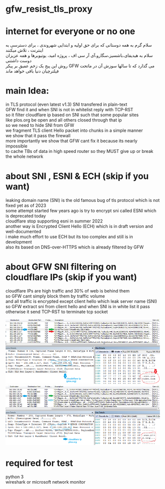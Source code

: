 # gfw_resist_tls_proxy
# internet for everyone or no one
سلام گرم به همه دوستانی که برای حق اولیه و ابتدایی شهروندی ، برای دسترسی به اینترنت ، تلاش میکنند
<br>
سلام به هیدیفای،باشسیز،سگارو،آی آر سی اف ، پروژه امید، یوتیوبرها و همه عزیزان دوست داشتنی
<br>
روش این پیج یک زخم عمیق بر پیکر  GFW  می گذارد که تا سالها سوزش آن در ماتحت فیلترچیان دنیا باقی خواهد ماند
<br>

# main Idea:
in TLS protocol (even latest v1.3)  SNI transfered in plain-text<br>
GFW find it and when SNI is not in whitelist reply with TCP-RST<br>
so it filter cloudflare ip based on SNI such that some popular sites<br>
like plos.org be open and all others closed through that ip<br>
so we need to hide SNI from GFW<br>
we fragment TLS client Hello packet into chunks in a simple manner<br>
we show that it pass the firewall<br>
more importantly we show that GFW cant fix it because its nearly impossible <br>
to cache TBs of data in high speed router so they MUST give up or break the whole network<br>



# about SNI , ESNI & ECH (skip if you want)
leaking domain name (SNI) is the old famous bug of tls protocol which is not fixed yet as of 2023<br>
some attempt started few years ago is try to encrypt sni called ESNI which is deprecated today<br>
cloudflare stop supporting esni in summer 2022<br>
another way is Encrypted Client Hello (ECH) which is in draft version and well-documented<br>
i make much effort to use ECH but its too complex and still is in development<br>
also its based on DNS-over-HTTPS which is already filtered by GFW<br>

# about GFW SNI filtering on cloudflare IPs (skip if you want)
cloudflare IPs are high traffic and 30% of web is behind them<br>
so GFW cant simply block them by traffic volume<br>
and all traffic is encrypted except client hello which leak server name (SNI)<br>
so GFW extract sni from client hello and when SNI is in white list it pass<br>
otherwise it send TCP-RST to terminate tcp socket<br>

![Alt text](/asset/youtube-filtered.png?raw=true "youtube is in backlist")
<br>
![Alt text](/asset/plos-not-filtered.png?raw=true "plos.org is in whitelist")
<br>


# required for test
python 3<br>
wireshark or microsoft network monitor<br>


